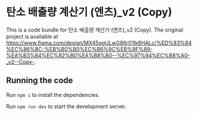
  # 탄소 배출량 계산기 (엔츠)_v2 (Copy)

  This is a code bundle for 탄소 배출량 계산기 (엔츠)_v2 (Copy). The original project is available at https://www.figma.com/design/MX45ggULwG86r01Ik8HALc/%ED%83%84%EC%86%8C-%EB%B0%B0%EC%B6%9C%EB%9F%89-%EA%B3%84%EC%82%B0%EA%B8%B0--%EC%97%94%EC%B8%A0-_v2--Copy-.

  ## Running the code

  Run `npm i` to install the dependencies.

  Run `npm run dev` to start the development server.
  